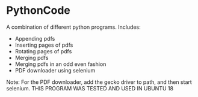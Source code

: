 # PythonCode
A combination of different python programs.
Includes:
- Appending pdfs
- Inserting pages of pdfs
- Rotating pages of pdfs
- Merging pdfs
- Merging pdfs in an odd even fashion
- PDF downloader using selenium

Note: For the PDF downloader, add the gecko driver to path, and then start selenium. THIS PROGRAM WAS TESTED AND USED IN UBUNTU 18
